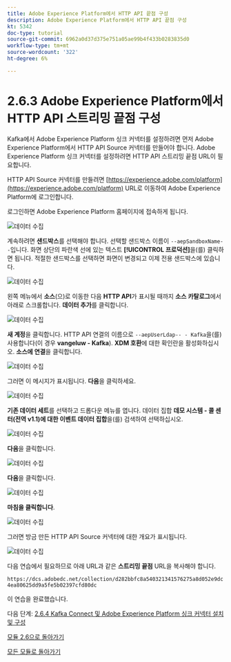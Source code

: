 ```yaml
---
title: Adobe Experience Platform에서 HTTP API 끝점 구성
description: Adobe Experience Platform에서 HTTP API 끝점 구성
kt: 5342
doc-type: tutorial
source-git-commit: 6962a0d37d375e751a05ae99b4f433b0283835d0
workflow-type: tm+mt
source-wordcount: '322'
ht-degree: 6%

---
```


# 2.6.3 Adobe Experience Platform에서 HTTP API 스트리밍 끝점 구성

Kafka에서 Adobe Experience Platform 싱크 커넥터를 설정하려면 먼저 Adobe Experience Platform에서 HTTP API Source 커넥터를 만들어야 합니다. Adobe Experience Platform 싱크 커넥터를 설정하려면 HTTP API 스트리밍 끝점 URL이 필요합니다.

HTTP API Source 커넥터를 만들려면 [https://experience.adobe.com/platform](https://experience.adobe.com/platform) URL로 이동하여 Adobe Experience Platform에 로그인합니다.

로그인하면 Adobe Experience Platform 홈페이지에 접속하게 됩니다.

![데이터 수집](./../../../modules/datacollection/module1.2/images/home.png)

계속하려면 **샌드박스**&#x200B;를 선택해야 합니다. 선택할 샌드박스 이름이 ``--aepSandboxName--``입니다. 화면 상단의 파란색 선에 있는 텍스트 **[!UICONTROL 프로덕션]**&#x200B;을(를) 클릭하면 됩니다. 적절한 샌드박스를 선택하면 화면이 변경되고 이제 전용 샌드박스에 있습니다.

![데이터 수집](./../../../modules/datacollection/module1.2/images/sb1.png)

왼쪽 메뉴에서 **소스**(으)로 이동한 다음 **HTTP API**&#x200B;가 표시될 때까지 **소스 카탈로그**&#x200B;에서 아래로 스크롤합니다. **데이터 추가**&#x200B;를 클릭합니다.

![데이터 수집](./images/kaep1.png)

**새 계정**&#x200B;을 클릭합니다. HTTP API 연결의 이름으로 `--aepUserLdap-- - Kafka`을(를) 사용합니다(이 경우 **vangeluw - Kafka**). **XDM 호환**&#x200B;에 대한 확인란을 활성화하십시오. **소스에 연결**&#x200B;을 클릭합니다.

![데이터 수집](./images/kaep2.png)

그러면 이 메시지가 표시됩니다. **다음**&#x200B;을 클릭하세요.

![데이터 수집](./images/kaep3.png)

**기존 데이터 세트**&#x200B;를 선택하고 드롭다운 메뉴를 엽니다. 데이터 집합 **데모 시스템 - 콜 센터(전역 v1.1)에 대한 이벤트 데이터 집합**&#x200B;을(를) 검색하여 선택하십시오.

![데이터 수집](./images/kaep4.png)

**다음**&#x200B;을 클릭합니다.

![데이터 수집](./images/kaep6.png)

**다음**&#x200B;을 클릭합니다.

![데이터 수집](./images/kaep7.png)

**마침을 클릭합니다**.

![데이터 수집](./images/kaep8.png)

그러면 방금 만든 HTTP API Source 커넥터에 대한 개요가 표시됩니다.

![데이터 수집](./images/kaep9.png)

다음 연습에서 필요하므로 아래 URL과 같은 **스트리밍 끝점** URL을 복사해야 합니다.

`https://dcs.adobedc.net/collection/d282bbfc8a540321341576275a8d052e9dc4ea80625dd9a5fe5b02397cfd80dc`

이 연습을 완료했습니다.

다음 단계: [2.6.4 Kafka Connect 및 Adobe Experience Platform 싱크 커넥터 설치 및 구성](./ex4.md)

[모듈 2.6으로 돌아가기](./aep-apache-kafka.md)

[모든 모듈로 돌아가기](../../../overview.md)
